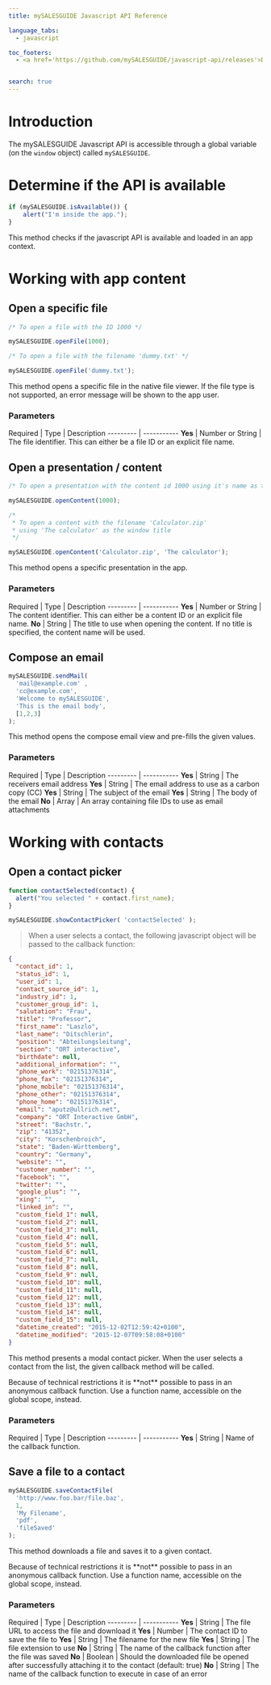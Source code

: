```yaml
---
title: mySALESGUIDE Javascript API Reference

language_tabs:
  - javascript

toc_footers:
  - <a href='https://github.com/mySALESGUIDE/javascript-api/releases'>Download latest JS API release</a>


search: true
---
```


# Introduction

The mySALESGUIDE Javascript API is accessible through a global variable (on the `window` object) called `mySALESGUIDE`.

# Determine if the API is available

```javascript
if (mySALESGUIDE.isAvailable()) {
    alert("I'm inside the app.");
}
```

This method checks if the javascript API is available and loaded in an app context.

# Working with app content

## Open a specific file

```javascript
/* To open a file with the ID 1000 */

mySALESGUIDE.openFile(1000);

/* To open a file with the filename 'dummy.txt' */

mySALESGUIDE.openFile('dummy.txt');
```

This method opens a specific file in the native file viewer.
If the file type is not supported, an error message will be shown to the app user.

### Parameters
Required | Type | Description
--------- | -----------
**Yes** | Number or String | The file identifier. This can either be a file ID or an explicit file name.


## Open a presentation / content

```javascript
/* To open a presentation with the content id 1000 using it's name as the window title */

mySALESGUIDE.openContent(1000);

/*
 * To open a content with the filename 'Calculator.zip'
 * using 'The calculator' as the window title
 */

mySALESGUIDE.openContent('Calculator.zip', 'The calculator');
```

This method opens a specific presentation in the app.

### Parameters
Required | Type | Description
--------- | -----------
**Yes** | Number or String | The content identifier. This can either be a content ID or an explicit file name.
**No** | String | The title to use when opening the content. If no title is specified, the content name will be used.


## Compose an email

```javascript
mySALESGUIDE.sendMail(
  'mail@example.com' ,
  'cc@example.com',
  'Welcome to mySALESGUIDE',
  'This is the email body',
  [1,2,3]
);
```

This method opens the compose email view and pre-fills the given values.

### Parameters
Required | Type | Description
--------- | -----------
**Yes** | String | The receivers email address
**Yes** | String | The email address to use as a carbon copy (CC)
**Yes** | String | The subject of the email
**Yes** | String | The body of the email
**No** | Array | An array containing file IDs to use as email attachments


# Working with contacts

## Open a contact picker

```javascript
function contactSelected(contact) {
  alert("You selected " + contact.first_name);
}

mySALESGUIDE.showContactPicker( 'contactSelected' );
```

> When a user selects a contact, the following javascript object will be passed to the callback function:

```json
{
  "contact_id": 1,
  "status_id": 1,
  "user_id": 1,
  "contact_source_id": 1,
  "industry_id": 1,
  "customer_group_id": 1,
  "salutation": "Frau",
  "title": "Professor",
  "first_name": "Laszlo",
  "last_name": "Ditschlerin",
  "position": "Abteilungsleitung",
  "section": "ORT interactive",
  "birthdate": null,
  "additional_information": "",
  "phone_work": "02151376314",
  "phone_fax": "02151376314",
  "phone_mobile": "02151376314",
  "phone_other": "02151376314",
  "phone_home": "02151376314",
  "email": "aputz@ullrich.net",
  "company": "ORT Interactive GmbH",
  "street": "Bachstr.",
  "zip": "41352",
  "city": "Korschenbroich",
  "state": "Baden-Württemberg",
  "country": "Germany",
  "website": "",
  "customer_number": "",
  "facebook": "",
  "twitter": "",
  "google_plus": "",
  "xing": "",
  "linked_in": "",
  "custom_field_1": null,
  "custom_field_2": null,
  "custom_field_3": null,
  "custom_field_4": null,
  "custom_field_5": null,
  "custom_field_6": null,
  "custom_field_7": null,
  "custom_field_8": null,
  "custom_field_9": null,
  "custom_field_10": null,
  "custom_field_11": null,
  "custom_field_12": null,
  "custom_field_13": null,
  "custom_field_14": null,
  "custom_field_15": null,
  "datetime_created": "2015-12-02T12:59:42+0100",
  "datetime_modified": "2015-12-07T09:58:08+0100"
}
```

This method presents a modal contact picker. When the user selects a contact from the list, the given callback method will be called.

<aside class="notice">Because of technical restrictions it is **not** possible to pass in an anonymous callback function. Use a function name, accessible on the global scope, instead.</aside>

### Parameters
Required | Type | Description
--------- | -----------
**Yes** | String | Name of the callback function.



## Save a file to a contact

```javascript
mySALESGUIDE.saveContactFile(
  'http://www.foo.bar/file.baz',
  1,
  'My Filename',
  'pdf',
  'fileSaved'
);
```

This method downloads a file and saves it to a given contact.

<aside class="notice">Because of technical restrictions it is **not** possible to pass in an anonymous callback function. Use a function name, accessible on the global scope, instead.</aside>

### Parameters
Required | Type | Description
--------- | -----------
**Yes** | String | The file URL to access the file and download it
**Yes** | Number | The contact ID to save the file to
**Yes** | String | The filename for the new file
**Yes** | String | The file extension to use
**No** | String | The name of the callback function after the file was saved
**No** | Boolean | Should the downloaded file be opened after successfully attaching it to the contact (default: true)
**No** | String | The name of the callback function to execute in case of an error
